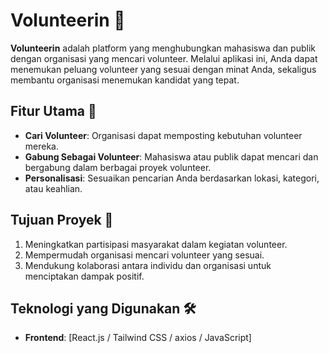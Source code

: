 # Volunteerin 🌟  

**Volunteerin** adalah platform yang menghubungkan mahasiswa dan publik dengan organisasi yang mencari volunteer. Melalui aplikasi ini, Anda dapat menemukan peluang volunteer yang sesuai dengan minat Anda, sekaligus membantu organisasi menemukan kandidat yang tepat.  

## Fitur Utama 🚀  
- **Cari Volunteer**: Organisasi dapat memposting kebutuhan volunteer mereka.  
- **Gabung Sebagai Volunteer**: Mahasiswa atau publik dapat mencari dan bergabung dalam berbagai proyek volunteer.  
- **Personalisasi**: Sesuaikan pencarian Anda berdasarkan lokasi, kategori, atau keahlian.  

## Tujuan Proyek 🎯  
1. Meningkatkan partisipasi masyarakat dalam kegiatan volunteer.  
2. Mempermudah organisasi mencari volunteer yang sesuai.  
3. Mendukung kolaborasi antara individu dan organisasi untuk menciptakan dampak positif.  

## Teknologi yang Digunakan 🛠  
- **Frontend**: [React.js / Tailwind CSS / axios / JavaScript]  